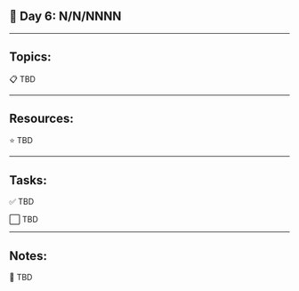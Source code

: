 ## :calendar: Day 6: N/N/NNNN

---

## Topics:

:clipboard: TBD

---

## Resources:

:star: TBD

---

## Tasks:

:white_check_mark: TBD

:white_large_square: TBD

---

## Notes:

:notebook: TBD